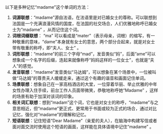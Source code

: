 以下是多种记忆“madame”这个单词的方法：
1. **词源联想**：“madame”源自法语，在法语里是对已婚女士的尊称。可以联想到法国是一个充满浪漫风情的国度，在法国的社交场合，人们优雅地称呼已婚女士为“madame” ，从而记住这个词。
2. **词根词缀联想**： “ma” 可以看成是“mater”（表示母亲，词根）的缩写，有一种敬重的意味，“dame”本身就有女士的意思，两个部分合起来，就是对女士带有敬重的称呼，即“夫人、女士” 。
3. **词形联想**：“madame”的前三个字母“mad”，发音类似“妈”，后面“ame”可以想象成一个名字的后缀，连起来就像称呼“妈妈这样的一位女士”，也就是“夫人”的感觉。
4. **发音联想**：“madame”发音类似“马达姆”，可以想象在某个场景中，一位被叫做“马达姆”的尊贵夫人缓缓走来，通过这个有趣的谐音和画面记住单词。
5. **场景联想**：想象自己在一家高档酒店的大堂，一位穿着华丽、举止优雅的中年女性办理入住手续，前台工作人员面带微笑，恭敬地称呼她“Madame” ，这样的场景有助于加深对该词的印象。
6. **相关词汇联想**：想到“madam”这个词，它也是对女士的称呼，“madame”与之意思相近，但“madame”更正式、更常用于书面或较为正式的场合，通过对比记忆，强化对“madame”的理解和记忆。 
7. **短语联想**：记住短语“Dear Madame”（亲爱的夫人），在脑海中构建写信或者面对面交流时使用这个短语的画面，这样能在具体语境中记住“madame” 。 